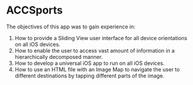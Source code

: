 # ACCSports

The objectives of this app was to gain experience in:

1. How to provide a Sliding View user interface for all device orientations on all iOS devices.
2. How to enable the user to access vast amount of information in a hierarchically decomposed manner.
3. How to develop a universal iOS app to run on all iOS devices.
4. How to use an HTML file with an Image Map to navigate the user to different destinations by tapping different parts of the image.
